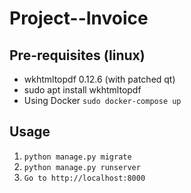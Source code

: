 # Project--Invoice

## Pre-requisites (linux)
* wkhtmltopdf 0.12.6 (with patched qt)
* sudo apt install wkhtmltopdf
* Using Docker `sudo docker-compose up`

## Usage
1) `python manage.py migrate`
2) `python manage.py runserver` 
3) `Go to http://localhost:8000`
